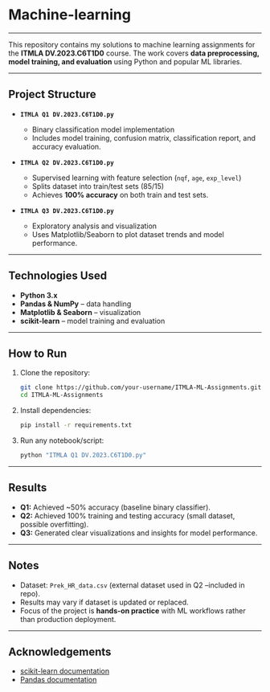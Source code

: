 # Machine-learning
---

This repository contains my solutions to machine learning assignments for the **ITMLA DV.2023.C6T1D0** course.
The work covers **data preprocessing, model training, and evaluation** using Python and popular ML libraries.

---

## Project Structure

* **`ITMLA Q1 DV.2023.C6T1D0.py`**

  * Binary classification model implementation
  * Includes model training, confusion matrix, classification report, and accuracy evaluation.

* **`ITMLA Q2 DV.2023.C6T1D0.py`**

  * Supervised learning with feature selection (`nqf`, `age`, `exp_level`)
  * Splits dataset into train/test sets (85/15)
  * Achieves **100% accuracy** on both train and test sets.

* **`ITMLA Q3 DV.2023.C6T1D0.py`**

  * Exploratory analysis and visualization
  * Uses Matplotlib/Seaborn to plot dataset trends and model performance.

---

## Technologies Used

* **Python 3.x**
* **Pandas & NumPy** – data handling
* **Matplotlib & Seaborn** – visualization
* **scikit-learn** – model training and evaluation

---

## How to Run

1. Clone the repository:

   ```bash
   git clone https://github.com/your-username/ITMLA-ML-Assignments.git
   cd ITMLA-ML-Assignments
   ```

2. Install dependencies:

   ```bash
   pip install -r requirements.txt
   ```

3. Run any notebook/script:

   ```bash
   python "ITMLA Q1 DV.2023.C6T1D0.py"
   ```

---

## Results

* **Q1:** Achieved \~50% accuracy (baseline binary classifier).
* **Q2:** Achieved 100% training and testing accuracy (small dataset, possible overfitting).
* **Q3:** Generated clear visualizations and insights for model performance.

---

## Notes

* Dataset: `Prek_HR_data.csv` (external dataset used in Q2 –included in repo).
* Results may vary if dataset is updated or replaced.
* Focus of the project is **hands-on practice** with ML workflows rather than production deployment.

---

## Acknowledgements

* [scikit-learn documentation](https://scikit-learn.org/stable/)
* [Pandas documentation](https://pandas.pydata.org/)



